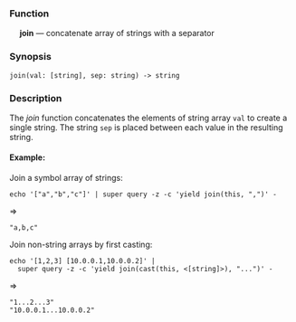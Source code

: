 ### Function

&emsp; **join** &mdash; concatenate array of strings with a separator

### Synopsis

```
join(val: [string], sep: string) -> string
```

### Description

The _join_ function concatenates the elements of string array `val` to create a single
string. The string `sep` is placed between each value in the resulting string.

#### Example:

Join a symbol array of strings:
```mdtest-command
echo '["a","b","c"]' | super query -z -c 'yield join(this, ",")' -
```
=>
```mdtest-output
"a,b,c"
```

Join non-string arrays by first casting:
```mdtest-command
echo '[1,2,3] [10.0.0.1,10.0.0.2]' |
  super query -z -c 'yield join(cast(this, <[string]>), "...")' -
```
=>
```mdtest-output
"1...2...3"
"10.0.0.1...10.0.0.2"
```
